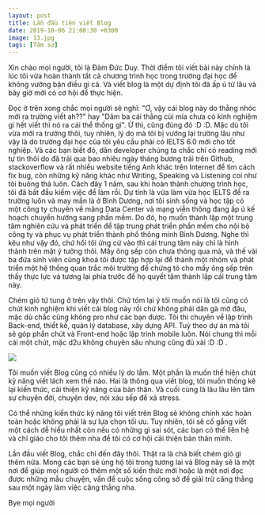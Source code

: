 ```yaml
---
layout: post
title: Lần đầu tiên viết Blog
date: 2019-10-06 21:00:30 +0300
image: 13.jpg
tags: [Tâm sự]
---
```


Xin chào mọi người, tôi là Đàm Đức Duy. Thời điểm tôi viết bài này chính là lúc tôi vừa hoàn thành tất cả chương trình học trong trường đại học để không vướng bận điều gì cả. Và viết blog là một dự định tôi đã ấp ủ từ lâu và bây giờ mới có cơ hội để thực hiện.

Đọc ở trên xong chắc mọi người sẽ nghĩ: "Ơ, vậy cái blog này do thằng nhóc mới ra trường viết ah??" hay "Dăm ba cái thằng cùi mía chưa có kinh nghiệm gì hết viết thì nó ra cái thể thống gì". Ừ thì, cũng đúng đó :D :D. Mặc dù tôi vừa mới ra trường thôi, tuy nhiên, lý do mà tôi bị vướng lại trường lâu như vậy là do trường đại học của tôi yêu cầu phải có IELTS 6.0 mới cho tốt nghiệp. Và các bạn biết đó, dân developer chúng ta chắc chỉ có reading mới tự tin thôi do đã trải qua bao nhiêu ngày tháng bương trải trên Github, stackoverflow và rất nhiều website tiếng Anh khác trên Internet để tìm cách fix bug, còn những kỹ năng khác như Writing, Speaking và Listening coi như tôi buông thả luôn. Cách đây 1 năm, sau khi hoàn thành chương trình học, tôi đã bắt đầu kiếm việc để làm rồi. Dự tính là vừa làm vừa học IELTS để ra trường luôn và may mắn là ở Bình Dương, nơi tôi sinh sống và học tập có một công ty chuyên về mãng Data Center và mạng viễn thông đang ấp ủ kế hoạch chuyển hướng sang phần mềm. Do đó, họ muốn thành lập một trung tâm nghiên cứu và phát triển để tập trung phát triển phần mềm cho nội bộ công ty và phục vụ phát triển thành phố thông minh Bình Dương. Nghe thì kêu như vậy đó, chứ hồi tôi ứng cử vào thì cái trung tâm này chỉ là hình thành trên mặt ý tưởng thôi. Mấy ông sếp còn chưa thông qua mà, và thế vài ba đứa sinh viên cùng khoá tôi được tập hợp lại để thành một nhóm và phát triển một hệ thống quan trắc môi trường để chứng tõ cho mấy ông sếp trên thấy thực lực và tương lại phía trước để họ quyết tâm thành lập cái trung tâm này.

Chém gió tứ tung ở trên vậy thôi. Chứ tóm lại ý tôi muốn nói là tôi cũng có chút kinh nghiệm khi viết cái blog này rồi chứ không phải dân gà mờ đâu, mặc dù chắc cũng không pro như các bạn được. Tôi thì chuyên về lập trình Back-end, thiết kế, quản lý database, xây dựng API. Tuỳ theo dự án mà tôi sẽ góp phần chút và Front-end hoặc lập trình mobile luôn. Nói chung thì mỗi cái một chút, mặc d2u không chuyên sâu nhưng cũng đủ xài :D :D .

![]({{site.baseurl}}/img/12.jpg)

Tôi muốn viết Blog cũng có nhiều lý do lắm. Một phần là muốn thể hiện chút kỹ năng viết lách xem thế nào. Hai là thông qua viết blog, tôi muốn thống kê lại kiến thức, cải thiện kỹ năng của bản thân. Và cuối cùng là lâu lâu lên tâm sự chuyện đời, chuyện dev, nói xáu sếp để xả stress.

Có thể những kiến thức kỹ năng tôi viết trên Blog sẽ không chính xác hoàn toàn hoặc không phải là sự lựa chọn tối ưu. Tuy nhiên, tôi sẽ cố gắng viết một cách dễ hiểu nhất còn nếu có những gì sai sót, các bạn có thể liên hệ và chỉ giáo cho tôi thêm nha để tôi có cơ hội cải thiện bản thân mình.

Lần đầu viết Blog, chắc chỉ đến đây thôi. Thật ra là chả biết chém gió gì thêm nữa. Mong các bạn sẽ ủng hộ tôi trong tương lai và Blog này sẽ là một nơi để giúp mọi người có thêm một số kiến thức mới hoặc là một nơi đọc được những mẫu chuyện, vấn đề cuộc sống công sở để giải trừ căng thằng sau một ngày làm việc căng thẳng nha.

Bye mọi người
